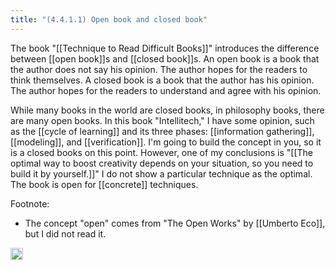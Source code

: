 ```yaml
---
title: "(4.4.1.1) Open book and closed book"
---
```


The book "[[Technique to Read Difficult Books]]" introduces the difference between [[open book]]s and [[closed book]]s. An open book is a book that the author does not say his opinion. The author hopes for the readers to think themselves. A closed book is a book that the author has his opinion. The author hopes for the readers to understand and agree with his opinion.

While many books in the world are closed books, in philosophy books, there are many open books. In this book "Intellitech," I have some opinion, such as the [[cycle of learning]] and its three phases: [[information gathering]], [[modeling]], and [[verification]]. I'm going to build the concept in you, so it is a closed books on this point. However, one of my conclusions is "[[The optimal way to boost creativity depends on your situation, so you need to build it by yourself.]]" I do not show a particular technique as the optimal. The book is open for [[concrete]] techniques.

Footnote:

- The concept "open" comes from "The Open Works" by [[Umberto Eco]], but I did not read it.

<img src='https://scrapbox.io/api/pages/nishio-en/en/icon' alt='en.icon' height="19.5"/>